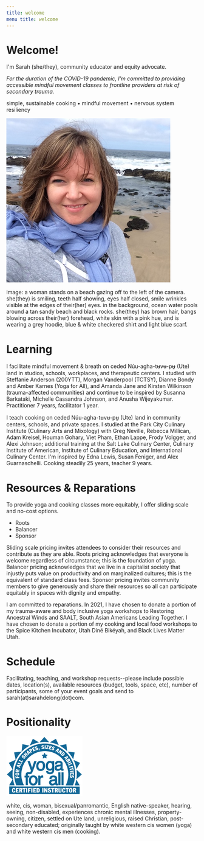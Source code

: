 ```yaml
---
title: welcome 
menu title: welcome
---
```


# Welcome!

I'm Sarah (she/they), community educator and equity advocate. 

*For the duration of the COVID-19 pandemic, I’m committed to providing accessible mindful movement classes to frontline providers at risk of secondary trauma.* 

simple, sustainable cooking • mindful movement • nervous system resiliency 

![me](/hihello.JPG)

image: a woman stands on a beach gazing off to the left of the camera. she(they) is smiling, teeth half showing, eyes half closed, smile wrinkles visible at the edges of their(her) eyes. in the background, ocean water pools around a tan sandy beach and black rocks. she(they) has brown hair, bangs blowing across their(her) forehead, white skin with a pink hue, and is wearing a grey hoodie, blue & white checkered shirt and light blue scarf.  

# Learning 

I facilitate mindful movement & breath on ceded Núu-agha-tʉvʉ-pʉ̱ (Ute) land in studios, schools, workplaces, and therapeutic centers. I studied with Steffanie Anderson (200YTT), Morgan Vanderpool (TCTSY), Dianne Bondy and Amber Karnes (Yoga for All), and Amanda Jane and Kirsten Wilkinson (trauma-affected communities) and continue to be inspired by Susanna Barkataki, Michelle Cassandra Johnson, and Anusha Wijeyakumar. Practitioner 7 years, facilitator 1 year.

I teach cooking on ceded Núu-agha-tʉvʉ-pʉ̱ (Ute) land in community centers, schools, and private spaces. I studied at the Park City Culinary Institute (Culinary Arts and Mixology) with Greg Neville, Rebecca Millican, Adam Kreisel, Houman Gohary, Viet Pham, Ethan Lappe, Frody Volgger, and Alexi Johnson; additional training at the Salt Lake Culinary Center, Culinary Institute of American, Institute of Culinary Education, and International Culinary Center. I'm inspired by Edna Lewis, Susan Feniger, and Alex Guarnaschelli. Cooking steadily 25 years, teacher 9 years. 

# Resources & Reparations 

To provide yoga and cooking classes more equitably, I offer sliding scale and no-cost options. 

- Roots 
- Balancer
- Sponsor 

Sliding scale pricing invites attendees to consider their resources and contribute as they are able. Roots pricing acknowledges that everyone is welcome regardless of circumstance; this is the foundation of yoga. Balancer pricing acknowledges that we live in a capitalist society that injustly puts value on productivity and on marginalized cultures; this is the equivalent of standard class fees. Sponsor pricing invites community members to give generously and share their resources so all can participate equitably in spaces with dignity and empathy. 

I am committed to reparations. In 2021, I have chosen to donate a portion of my trauma-aware and body inclusive yoga workshops to Restoring Ancestral Winds and SAALT, South Asian Americans Leading Together. I have chosen to donate a portion of my cooking and local food workshops to the Spice Kitchen Incubator, Utah Diné Bikéyah, and Black Lives Matter Utah. 

# Schedule 

Facilitating, teaching, and workshop requests--please include possible dates, location(s), available resources (budget, tools, space, etc), number of participants, some of your event goals and send to sarah(at)sarahdelong(dot)com. 

# Positionality 

![yogaforallinstructor](/yfa_badge_cyan_200.jpg)

white, cis, woman, bisexual/panromantic, English native-speaker, hearing, seeing, non-disabled, experiences chronic mental illnesses, property-owning, citizen, settled on Ute land, unreligious, raised Christian, post-secondary educated; originally taught by white western cis women (yoga) and white western cis men (cooking). 
